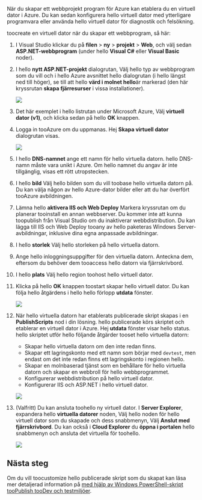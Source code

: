 

När du skapar ett webbprojekt program för Azure kan etablera du en virtuell dator i Azure. Du kan sedan konfigurera hello virtuell dator med ytterligare programvara eller använda hello virtuell dator för diagnostik och felsökning.

toocreate en virtuell dator när du skapar ett webbprogram, så här:

1. I Visual Studio klickar du på **filen** > **ny** > **projekt** > **Web**, och välj sedan **ASP.NET-webbprogram** (under hello **Visual C#** eller **Visual Basic** noder).
2. I hello **nytt ASP.NET-projekt** dialogrutan, Välj hello typ av webbprogram som du vill och i hello Azure avsnittet hello dialogrutan (i hello längst ned till höger), se till att hello **värd i molnet hello**är markerad (den här kryssrutan **skapa fjärresurser** i vissa installationer).
   
    ![][0]
3. Det här exemplet i hello listrutan under Microsoft Azure, Välj **virtuell dator (v1)**, och klicka sedan på hello **OK** knappen.
4. Logga in tooAzure om du uppmanas. Hej **Skapa virtuell dator** dialogrutan visas.
   
    ![][2]
5. I hello **DNS-namnet** ange ett namn för hello virtuella datorn. hello DNS-namn måste vara unikt i Azure. Om hello namnet du angav är inte tillgänglig, visas ett rött utropstecken.
6. I hello **bild** Välj hello bilden som du vill toobase hello virtuella datorn på. Du kan välja någon av hello Azure-dator bilder eller att du har överfört tooAzure avbildningen.
7. Lämna hello **aktivera IIS och Web Deploy** Markera kryssrutan om du planerar tooinstall en annan webbserver. Du kommer inte att kunna toopublish från Visual Studio om du inaktiverar webbdistribution. Du kan lägga till IIS och Web Deploy tooany av hello paketeras Windows Server-avbildningar, inklusive dina egna anpassade avbildningar.
8. I hello **storlek** Välj hello storleken på hello virtuella datorn.
9. Ange hello inloggningsuppgifter för den virtuella datorn. Anteckna dem, eftersom du behöver dem tooaccess hello datorn via fjärrskrivbord.
10. I hello **plats** Välj hello region toohost hello virtuell dator.
11. Klicka på hello **OK** knappen toostart skapar hello virtuell dator. Du kan följa hello åtgärdens i hello hello förlopp **utdata** fönster.
    
    ![][3]
12. När hello virtuella datorn har etablerats publicerade skript skapas i en **PublishScripts** nod i din lösning. hello publicerade körs skriptet och etablerar en virtuell dator i Azure. Hej **utdata** fönster visar hello status. hello skriptet utför hello följande åtgärder tooset hello virtuella datorn:
    
    * Skapar hello virtuella datorn om den inte redan finns.
    * Skapar ett lagringskonto med ett namn som börjar med `devtest`, men endast om det inte redan finns ett lagringskonto i regionen hello.
    * Skapar en molnbaserad tjänst som en behållare för hello virtuella datorn och skapar en webbroll för hello webbprogrammet.
    * Konfigurerar webbdistribution på hello virtuell dator.
    * Konfigurerar IIS och ASP.NET i hello virtuell dator.
    
    ![][4]
13. (Valfritt) Du kan ansluta toohello ny virtuell dator. I **Server Explorer**, expandera hello **virtuella datorer** noden, Välj hello noden för hello virtuell dator som du skapade och dess snabbmenyn, Välj **Anslut med fjärrskrivbord**. Du kan också i **Cloud Explorer** du **öppna i portalen** hello snabbmenyn och ansluta det virtuella för toohello.
    
    ![][5]

## <a name="next-steps"></a>Nästa steg
Om du vill toocustomize hello publicerade skript som du skapat kan läsa mer detaljerad information på [med hjälp av Windows PowerShell-skript tooPublish tooDev och testmiljöer](http://msdn.microsoft.com/library/dn642480.aspx).

[0]: ./media/virtual-machines-common-classic-web-app-visual-studio/CreateVM_NewProject.PNG
[1]: ./media/dotnet-visual-studio-create-virtual-machine/CreateVM_SignIn.PNG
[2]: ./media/virtual-machines-common-classic-web-app-visual-studio/CreateVM_CreateVM.PNG
[3]: ./media/virtual-machines-common-classic-web-app-visual-studio/CreateVM_Provisioning.png
[4]: ./media/virtual-machines-common-classic-web-app-visual-studio/CreateVM_SolutionExplorer.png
[5]: ./media/virtual-machines-common-classic-web-app-visual-studio/VS_Create_VM_Connect.png
